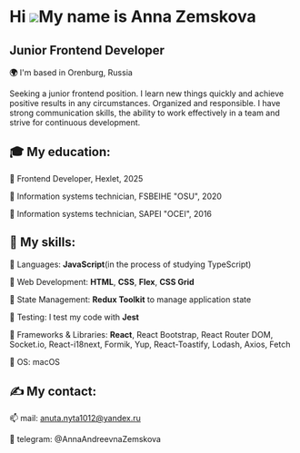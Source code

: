 Hi ![](https://user-images.githubusercontent.com/18350557/176309783-0785949b-9127-417c-8b55-ab5a4333674e.gif)My name is Anna Zemskova
=======================================================================================================================================
## Junior Frontend Developer
__🌍__ I'm based in Orenburg, Russia

Seeking a junior frontend position. I learn new things quickly and achieve positive results in any circumstances. Organized and responsible. 
I have strong communication skills, the ability to work effectively in a team and strive for continuous development.

## 🎓 My education:
📍 Frontend Developer, Hexlet, 2025

📍 Information systems technician, FSBEIHE "OSU", 2020

📍 Information systems technician, SAPEI "OСEI", 2016

## 💪 My skills:
📌 Languages: __JavaScript__(in the process of studying TypeScript)

📌 Web Development: __HTML__, __CSS__, __Flex__, __CSS Grid__

📌 State Management: __Redux Toolkit__ to manage application state

📌 Testing: I test my code with __Jest__

📌 Frameworks & Libraries: __React__, React Bootstrap, React Router DOM, Socket.io, React-i18next, Formik, Yup, React-Toastify, Lodash, Axios, Fetch

📌 OS: macOS

## ✍ My contact:
📫 mail: anuta.nyta1012@yandex.ru 

🤳 telegram: @AnnaAndreevnaZemskova

<!---
AnnaAndreevnaZemskova/AnnaAndreevnaZemskova is a ✨ special ✨ repository because its `README.md` (this file) appears on your GitHub profile.
You can click the Preview link to take a look at your changes.
--->
